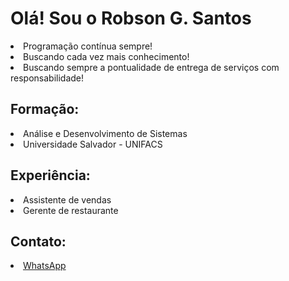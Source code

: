 # Olá! Sou o Robson G. Santos

<li>Programação contínua sempre!</li>
<li>Buscando cada vez mais conhecimento!</li>
<li>Buscando sempre a pontualidade de entrega de serviços com responsabilidade!</li>

<h2>Formação:</h2>
  <li>Análise e Desenvolvimento de Sistemas</li>
  <li>Universidade Salvador - UNIFACS</li>

<h2>Experiência:</h2>
  <li>Assistente de vendas</li>
  <li>Gerente de restaurante</li>

<h2>Contato:</h2>
  <li><a href="https://wa.me/71991273857">WhatsApp</a></li>
